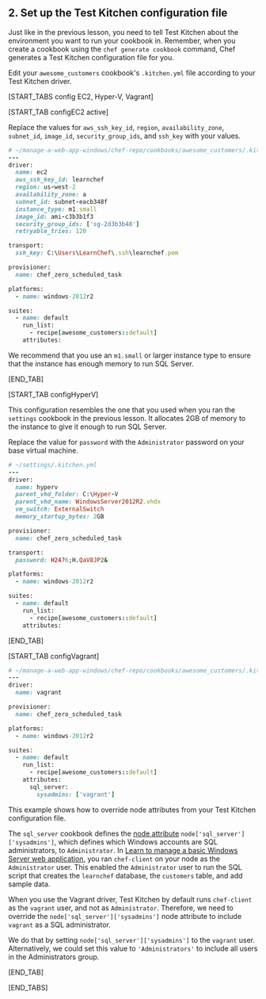 ## 2. Set up the Test Kitchen configuration file

Just like in the previous lesson, you need to tell Test Kitchen about the environment you want to run your cookbook in. Remember, when you create a cookbook using the `chef generate cookbook` command, Chef generates a Test Kitchen configuration file for you.

Edit your `awesome_customers` cookbook's <code class="file-path">.kitchen.yml</code> file according to your Test Kitchen driver.

[START_TABS config EC2, Hyper-V, Vagrant]

[START_TAB configEC2 active]

Replace the values for `aws_ssh_key_id`, `region`, `availability_zone`, `subnet_id`, `image_id`, `security_group_ids`, and `ssh_key` with your values.

```ruby
# ~/manage-a-web-app-windows/chef-repo/cookbooks/awesome_customers/.kitchen.yml
---
driver:
  name: ec2
  aws_ssh_key_id: learnchef
  region: us-west-2
  availability_zone: a
  subnet_id: subnet-eacb348f
  instance_type: m1.small
  image_id: ami-c3b3b1f3
  security_group_ids: ['sg-2d3b3b48']
  retryable_tries: 120

transport:
  ssh_key: C:\Users\LearnChef\.ssh\learnchef.pem

provisioner:
  name: chef_zero_scheduled_task

platforms:
  - name: windows-2012r2

suites:
  - name: default
    run_list:
      - recipe[awesome_customers::default]
    attributes:
```

We recommend that you use an `m1.small` or larger instance type to ensure that the instance has enough memory to run SQL Server.

[END_TAB]

[START_TAB configHyperV]

This configuration resembles the one that you used when you ran the `settings` cookbook in the previous lesson. It allocates 2GB of memory to the instance to give it enough to run SQL Server.

Replace the value for `password` with the `Administrator` password on your base virtual machine.

```ruby
# ~/settings/.kitchen.yml
---
driver:
  name: hyperv
  parent_vhd_folder: C:\Hyper-V
  parent_vhd_name: WindowsServer2012R2.vhdx
  vm_switch: ExternalSwitch
  memory_startup_bytes: 2GB

provisioner:
  name: chef_zero_scheduled_task

transport:
  password: H24?6;H.QaV8JP2&

platforms:
  - name: windows-2012r2

suites:
  - name: default
    run_list:
      - recipe[awesome_customers::default]
    attributes:
```

[END_TAB]

[START_TAB configVagrant]

```ruby
# ~/manage-a-web-app-windows/chef-repo/cookbooks/awesome_customers/.kitchen.yml
---
driver:
  name: vagrant

provisioner:
  name: chef_zero_scheduled_task

platforms:
  - name: windows-2012r2

suites:
  - name: default
    run_list:
      - recipe[awesome_customers::default]
    attributes:
      sql_server:
        sysadmins: ['vagrant']
```

This example shows how to override node attributes from your Test Kitchen configuration file.

The `sql_server` cookbook defines the [node attribute](https://github.com/opscode-cookbooks/sql_server/blob/master/attributes/server.rb) `node['sql_server']['sysadmins']`, which defines which Windows accounts are SQL administrators, to `Administrator`. In [Learn to manage a basic Windows Server web application](/manage-a-web-app/windows), you ran `chef-client` on your node as the `Administrator` user. This enabled the `Administrator` user to run the SQL script that creates the `learnchef` database, the `customers` table, and add sample data.

When you use the Vagrant driver, Test Kitchen by default runs `chef-client` as the `vagrant` user, and not as `Administrator`. Therefore, we need to override the `node['sql_server']['sysadmins']` node attribute to include `vagrant` as a SQL administrator.

We do that by setting `node['sql_server']['sysadmins']` to the `vagrant` user. Alternatively, we could set this value to `'Administrators'` to include all users in the Administrators group.

[END_TAB]

[END_TABS]
